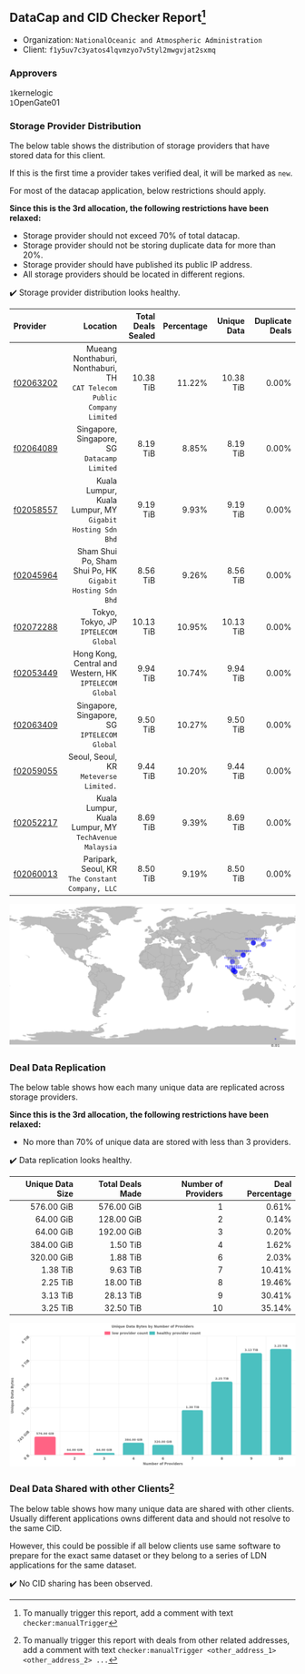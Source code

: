 ## DataCap and CID Checker Report[^1]
 - Organization: `NationalOceanic and Atmospheric Administration`
 - Client: `f1y5uv7c3yatos4lqvmzyo7v5tyl2mwgvjat2sxmq`
### Approvers
`1`kernelogic<br/>`1`OpenGate01

### Storage Provider Distribution
The below table shows the distribution of storage providers that have stored data for this client.

If this is the first time a provider takes verified deal, it will be marked as `new`.

For most of the datacap application, below restrictions should apply.

**Since this is the 3rd allocation, the following restrictions have been relaxed:**
 - Storage provider should not exceed 70% of total datacap.
 - Storage provider should not be storing duplicate data for more than 20%.
 - Storage provider should have published its public IP address.
 - All storage providers should be located in different regions.

✔️ Storage provider distribution looks healthy.

| Provider                                              |                                                                   Location | Total Deals Sealed | Percentage | Unique Data | Duplicate Deals |
| :---------------------------------------------------- | -------------------------------------------------------------------------: | -----------------: | ---------: | ----------: | --------------: |
| [f02063202](https://filfox.info/en/address/f02063202) | Mueang Nonthaburi, Nonthaburi, TH<br/>`CAT Telecom Public Company Limited` |          10.38 TiB |     11.22% |   10.38 TiB |           0.00% |
| [f02064089](https://filfox.info/en/address/f02064089) |                            Singapore, Singapore, SG<br/>`Datacamp Limited` |           8.19 TiB |      8.85% |    8.19 TiB |           0.00% |
| [f02058557](https://filfox.info/en/address/f02058557) |               Kuala Lumpur, Kuala Lumpur, MY<br/>`Gigabit Hosting Sdn Bhd` |           9.19 TiB |      9.93% |    9.19 TiB |           0.00% |
| [f02045964](https://filfox.info/en/address/f02045964) |               Sham Shui Po, Sham Shui Po, HK<br/>`Gigabit Hosting Sdn Bhd` |           8.56 TiB |      9.26% |    8.56 TiB |           0.00% |
| [f02072288](https://filfox.info/en/address/f02072288) |                                    Tokyo, Tokyo, JP<br/>`IPTELECOM Global` |          10.13 TiB |     10.95% |   10.13 TiB |           0.00% |
| [f02053449](https://filfox.info/en/address/f02053449) |                  Hong Kong, Central and Western, HK<br/>`IPTELECOM Global` |           9.94 TiB |     10.74% |    9.94 TiB |           0.00% |
| [f02063409](https://filfox.info/en/address/f02063409) |                            Singapore, Singapore, SG<br/>`IPTELECOM Global` |           9.50 TiB |     10.27% |    9.50 TiB |           0.00% |
| [f02059055](https://filfox.info/en/address/f02059055) |                                  Seoul, Seoul, KR<br/>`Meteverse Limited.` |           9.44 TiB |     10.20% |    9.44 TiB |           0.00% |
| [f02052217](https://filfox.info/en/address/f02052217) |                   Kuala Lumpur, Kuala Lumpur, MY<br/>`TechAvenue Malaysia` |           8.69 TiB |      9.39% |    8.69 TiB |           0.00% |
| [f02060013](https://filfox.info/en/address/f02060013) |                        Paripark, Seoul, KR<br/>`The Constant Company, LLC` |           8.50 TiB |      9.19% |    8.50 TiB |           0.00% |

<img src="https://raw.githubusercontent.com/data-preservation-programs/filplus-checker-assets/main/filecoin-project/filecoin-plus-large-datasets/issues/1875/1684733461968.png"/>

### Deal Data Replication
The below table shows how each many unique data are replicated across storage providers.


**Since this is the 3rd allocation, the following restrictions have been relaxed:**
- No more than 70% of unique data are stored with less than 3 providers.

✔️ Data replication looks healthy.

| Unique Data Size | Total Deals Made | Number of Providers | Deal Percentage |
| ---------------: | ---------------: | ------------------: | --------------: |
|       576.00 GiB |       576.00 GiB |                   1 |           0.61% |
|        64.00 GiB |       128.00 GiB |                   2 |           0.14% |
|        64.00 GiB |       192.00 GiB |                   3 |           0.20% |
|       384.00 GiB |         1.50 TiB |                   4 |           1.62% |
|       320.00 GiB |         1.88 TiB |                   6 |           2.03% |
|         1.38 TiB |         9.63 TiB |                   7 |          10.41% |
|         2.25 TiB |        18.00 TiB |                   8 |          19.46% |
|         3.13 TiB |        28.13 TiB |                   9 |          30.41% |
|         3.25 TiB |        32.50 TiB |                  10 |          35.14% |

<img src="https://raw.githubusercontent.com/data-preservation-programs/filplus-checker-assets/main/filecoin-project/filecoin-plus-large-datasets/issues/1875/1684733462546.png"/>

### Deal Data Shared with other Clients[^3]
The below table shows how many unique data are shared with other clients.
Usually different applications owns different data and should not resolve to the same CID.

However, this could be possible if all below clients use same software to prepare for the exact same dataset or they belong to a series of LDN applications for the same dataset.

✔️ No CID sharing has been observed.

[^1]: To manually trigger this report, add a comment with text `checker:manualTrigger`

[^2]: Deals from those addresses are combined into this report as they are specified with `checker:manualTrigger`

[^3]: To manually trigger this report with deals from other related addresses, add a comment with text `checker:manualTrigger <other_address_1> <other_address_2> ...`
